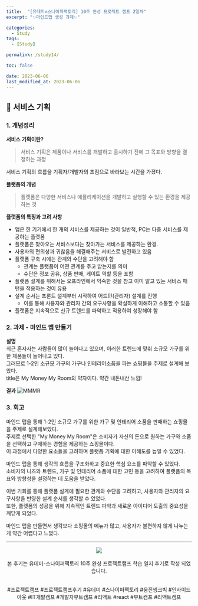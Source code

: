 ```yaml
---
title:  "[유데미x스나이퍼팩토리] 10주 완성 프로젝트 캠프 2일차"
excerpt: "✨마인드맵 생성 과제✨"

categories:
  - Study
tags:
  - [Study]

permalink: /study14/

toc: false

date: 2023-06-06
last_modified_at: 2023-06-06
---
```

## 🍊 서비스 기획

### 1. 개념정리

**서비스 기획이란?**
> 서비스 기획은 제품이나 서비스를 개발하고 출시하기 전에 그 목표와 방향을 결정하는 과정

서비스 기획의 흐름을 기획자/개발자의 초점으로 바라보는 시간을 가졌다.


**플랫폼의 개념**
> 플랫폼은 다양한 서비스나 애플리케이션을 개발하고 실행할 수 있는 환경을 제공하는 것


**플랫폼의 특징과 고려 사항**
- 앱은 한 기기에서 한 개의 서비스를 제공하는 것이 일반적, PC는 다중 서비스를 제공하는 플랫폼
- 플랫폼은 찾아오는 서비스보다는 찾아가는 서비스를 제공하는 환경. 
- 사용자의 편의성과 귀찮음을 해결해주는 서비스로 발전하고 있음
- 플랫폼 구축 시에는 관계와 수단을 고려해야 함
  - 관계는 플랫폼이 어떤 관계를 주고 받는지를 의미
  - 수단은 정보 공유, 상품 판매, 게이트 역할 등을 포함
- 플랫폼 설계를 위해서는 오프라인에서 익숙한 것을 참고 이미 알고 있는 서비스 패턴을 적용하는 것이 유용
- 설계 순서는 프론트 설계부터 시작하여 어드민(관리자) 설계를 진행 
  - 이를 통해 사용자와 관리자 간의 요구사항을 확실하게 이해하고 소통할 수 있음
- 플랫폼은 지속적으로 신규 트렌드를 파악하고 적용하여 성장해야 함

### 2. 과제 - 마인드 맵 만들기

**설명**
</br>
최근 혼자사는 사람들이 많이 늘어나고 있으며, 이러한 트렌드에 맞춰 소규모 가구를 위한 제품들이 늘어나고 있다.
</br>
그러므로 1-2인 소규모 가구의 가구나 인테리어소품을 파는 쇼핑몰을 주제로 설계해 보았다.
</br>
title은 My Money My Room의 약자이다. 약간 내돈내산 느낌!

**결과**
![MMMR](https://github.com/Ji-Yoon98/Ji-Yoon98.github.io/assets/97427387/8bd99186-5f6f-4d6c-8fa8-eda71e64aa44)

### 3. 회고
마인드 맵을 통해 1-2인 소규모 가구를 위한 가구 및 인테리어 소품을 판매하는 쇼핑몰을 주제로 설계해보았다.
</br>
주제로 선택한 "My Money My Room"은 소비자가 자신의 돈으로 원하는 가구와 소품을 선택하고 구매하는 경험을 제공하는 쇼핑몰이다.
</br>
이 과정에서 다양한 요소들을 고려하며 플랫폼 기획에 대한 이해도를 높일 수 있었다.

마인드 맵을 통해 생각의 흐름을 구조화하고 중요한 핵심 요소를 파악할 수 있었다.
</br>
소비자의 니즈와 트렌드, 가구 및 인테리어 소품에 대한 고민 등을 고려하여 플랫폼의 목표와 방향성을 설정하는 데 도움을 받았다.

이번 기회를 통해 플랫폼 설계에 필요한 관계와 수단을 고려하고, 사용자와 관리자의 요구사항을 반영한 설계 순서를 생각할 수 있었다.
</br>
또한, 플랫폼의 성공을 위해 지속적인 트렌드 파악과 새로운 아이디어 도출의 중요성을 깨닫게 되었다.

마인드 맵을 만들면서 생각보다 쇼핑몰의 메뉴가 많고, 사용자가 불편하지 않게 나누는게 약간 어렵다고 느꼈다.

<hr>

<div align="center">
<img src="https://github.com/Ji-Yoon98/Ji-Yoon98.github.io/assets/97427387/68d12772-178f-4124-80c5-531a7fde8b9d"></br></br>
본 후기는 유데미-스나이퍼팩토리 10주 완성 프로젝트캠프 학습 일지 후기로 작성 되었습니다.</br></br>

#프로젝트캠프 #프로젝트캠프후기 #유데미 #스나이퍼팩토리 #웅진씽크빅 #인사이드아웃 #IT개발캠프 #개발자부트캠프 #리액트 #react #부트캠프 #리액트캠프
</div>
